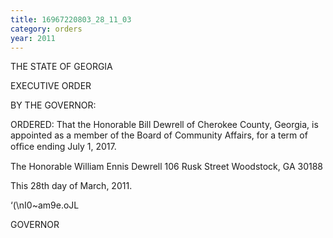 ```yaml
---
title: 16967220803_28_11_03
category: orders
year: 2011
---
```

 

THE STATE OF GEORGIA

EXECUTIVE ORDER

BY THE GOVERNOR:

ORDERED: That the Honorable Bill Dewrell of Cherokee County,
Georgia, is appointed as a member of the Board of
Community Affairs, for a term of ofﬁce ending July 1, 2017.

The Honorable William Ennis Dewrell
106 Rusk Street
Woodstock, GA 30188

This 28th day of March, 2011.

‘(\nI0~am9e.oJL

GOVERNOR

